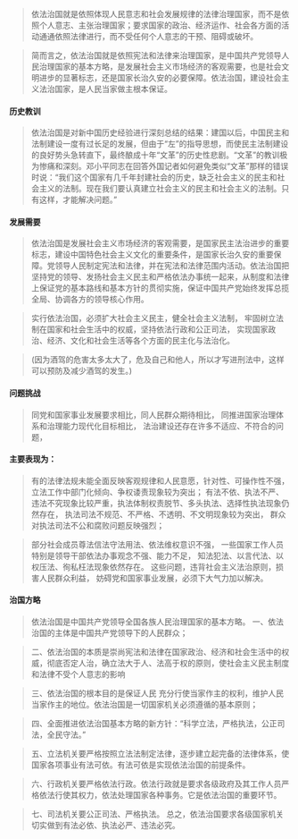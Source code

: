 >   依法治国就是依照体现人民意志和社会发展规律的法律治理国家，而不是依照个人意志、主张治理国家；要求国家的政治、经济运作、社会各方面的活动通通依照法律进行，而不受任何个人意志的干预、阻碍或破坏。

>   简而言之，依法治国就是依照宪法和法律来治理国家，是中国共产党领导人民治理国家的基本方略，是发展社会主义市场经济的客观需要，也是社会文明进步的显著标志，还是国家长治久安的必要保障。依法治国，建设社会主义法治国家，是人民当家做主根本保证。


#### 历史教训

>   依法治国是对新中国历史经验进行深刻总结的结果：建国以后，中国民主和法制建设一度有过长足的发展，但由于“左”的指导思想，而使民主法制建设的良好势头急转直下，最终酿成十年“文革”的历史性悲剧。“文革”的教训极为惨痛和深刻。邓小平同志在回答外国记者如何避免类似“文革”那样的错误时说：“我们这个国家有几千年封建社会的历史，缺乏社会主义的民主和社会主义的法制。现在我们要认真建立社会主义的民主和社会主义的法制。只有这样，才能解决问题。”

#### 发展需要
>   依法治国是发展社会主义市场经济的客观需要，是国家民主法治进步的重要标志，建设中国特色社会主义文化的重要条件，是国家长治久安的重要保障。党领导人民制定宪法和法律，并在宪法和法律范围内活动。依法治国把坚持党的领导、发扬社会主义民主和严格依法办事统一起来，从制度和法律上保证党的基本路线和基本方针的贯彻实施，保证中国共产党始终发挥总揽全局、协调各方的领导核心作用。

>   实行依法治国，必须扩大社会主义民主，健全社会主义法制，
牢固树立法制在国家和社会生活中的权威，坚持依法行政和公正司法，
实现国家政治、经济、文化和社会生活等各个方面的民主化与法治化。

>   (因为酒驾的危害太多太大了，危及自己和他人，所以才写进刑法中，这样可以预防及减少酒驾的发生。)

#### 问题挑战
>   同党和国家事业发展要求相比，同人民群众期待相比，
同推进国家治理体系和治理能力现代化目标相比，
法治建设还存在许多不适应、不符合的问题，

#### 主要表现为：
>   有的法律法规未能全面反映客观规律和人民意愿，针对性、可操作性不强，
立法工作中部门化倾向、争权诿责现象较为突出；
有法不依、执法不严、违法不究现象比较严重，执法体制权责脱节、多头执法、选择性执法现象仍然存在，
执法司法不规范、不严格、不透明、不文明现象较为突出，
群众对执法司法不公和腐败问题反映强烈；

>   部分社会成员尊法信法守法用法、依法维权意识不强，
一些国家工作人员特别是领导干部依法办事观念不强、能力不足，
知法犯法、以言代法、以权压法、徇私枉法现象依然存在。
这些问题，违背社会主义法治原则，损害人民群众利益，
妨碍党和国家事业发展，必须下大气力加以解决。



#### 治国方略
>   依法治国是中国共产党领导全国各族人民治理国家的基本方略。
一、依法治国的主体是中国共产党领导下的人民群众；

>   二、依法治国的本质是崇尚宪法和法律在国家政治、经济和社会生活中的权威，彻底否定人治，确立法大于人、法高于权的原则，使社会主义民主制度和法律不受个人意志的影响

>   三、依法治国的根本目的是保证人民
    充分行使当家作主的权利，维护人民当家作主的地位。依法治国是一切国家机关必须遵循的基本原则；
    
>   四、全面推进依法治国基本方略的新方针：“科学立法，严格执法，公正司法，全民守法。”

>   五、立法机关要严格按照立法法制定法律，逐步建立起完备的法律体系，使国家各项事业有法可依。有法可依是实现依法治国的前提条件。

>   六、行政机关要严格依法行政。依法行政就是要求各级政府及其工作人员严格依法行使其权力，依法处理国家各种事务。它是依法治国的重要环节。

>   七、司法机关要公正司法、严格执法。
总之，依法治国要求各级国家机关切实做到有法必依、执法必严、违法必究。





























